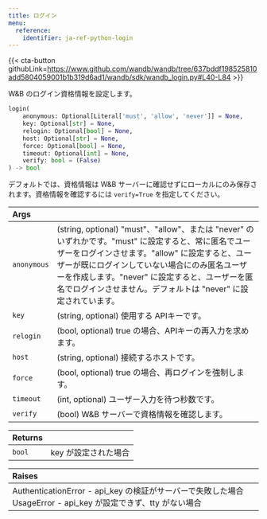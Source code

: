 ```yaml
---
title: ログイン
menu:
  reference:
    identifier: ja-ref-python-login
---
```


{{< cta-button githubLink=https://www.github.com/wandb/wandb/tree/637bddf198525810add5804059001b1b319d6ad1/wandb/sdk/wandb_login.py#L40-L84 >}}

W&B のログイン資格情報を設定します。

```python
login(
    anonymous: Optional[Literal['must', 'allow', 'never']] = None,
    key: Optional[str] = None,
    relogin: Optional[bool] = None,
    host: Optional[str] = None,
    force: Optional[bool] = None,
    timeout: Optional[int] = None,
    verify: bool = (False)
) -> bool
```

デフォルトでは、資格情報は W&B サーバーに確認せずにローカルにのみ保存されます。資格情報を確認するには `verify=True` を指定してください。

| Args |  |
| :--- | :--- |
|  `anonymous` |  (string, optional) "must"、"allow"、または "never" のいずれかです。"must" に設定すると、常に匿名でユーザーをログインさせます。"allow" に設定すると、ユーザーが既にログインしていない場合にのみ匿名ユーザーを作成します。"never" に設定すると、ユーザーを匿名でログインさせません。デフォルトは "never" に設定されています。 |
|  `key` |  (string, optional) 使用する APIキーです。 |
|  `relogin` |  (bool, optional) true の場合、APIキーの再入力を求めます。 |
|  `host` |  (string, optional) 接続するホストです。 |
|  `force` |  (bool, optional) true の場合、再ログインを強制します。 |
|  `timeout` |  (int, optional) ユーザー入力を待つ秒数です。 |
|  `verify` |  (bool) W&B サーバーで資格情報を確認します。 |

| Returns |  |
| :--- | :--- |
|  `bool` |  key が設定された場合 |

| Raises |  |
| :--- | :--- |
|  AuthenticationError - api_key の検証がサーバーで失敗した場合 UsageError - api_key が設定できず、tty がない場合 |
